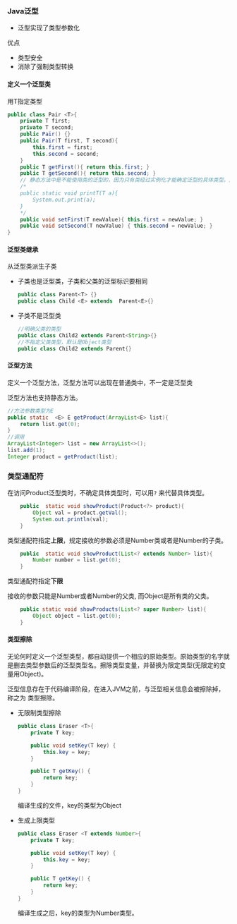 ### Java泛型

* 泛型实现了类型参数化

优点

* 类型安全
* 消除了强制类型转换

#### 定义一个泛型类

用T指定类型

```java
public class Pair <T>{
    private T first;
    private T second;
    public Pair() {}
    public Pair(T first, T second){
        this.first = first;
        this.second = second;
    }
    public T getFirst(){ return this.first; }
    public T getSecond(){ return this.second; }
    // 静态方法中是不能使用类的泛型的，因为只有类经过实例化才能确定泛型的具体类型。而静态方法不需要类的实例化
    /*
    public static void printT(T a){
        System.out.print(a);
    }
    */
    public void setFirst(T newValue){ this.first = newValue; }
    public void setSecond(T newValue) { this.second = newValue; }
}
```

#### 泛型类继承

从泛型类派生子类

* 子类也是泛型类，子类和父类的泛型标识要相同

  ```java
  public class Parent<T> {}
  public class Child <E> extends  Parent<E>{}
  ```

* 子类不是泛型类

  ```java
  //明确父类的类型
  public class Child2 extends Parent<String>{}
  //不指定父类类型，默认是Object类型
  public class Child2 extends Parent{}
  ```

#### 泛型方法

定义一个泛型方法，泛型方法可以出现在普通类中，不一定是泛型类

泛型方法也支持静态方法。

```java
//方法参数类型为E
public static  <E> E getProduct(ArrayList<E> list){
    return list.get(0);
}
//调用
ArrayList<Integer> list = new ArrayList<>();
list.add(1);
Integer product = getProduct(list);
```



### 类型通配符

在访问Product泛型类时，不确定具体类型时，可以用`?` 来代替具体类型。

```java
    public  static void showProduct(Product<?> product){
        Object val = product.getVal();
        System.out.println(val);
    }
```

类型通配符指定**上限**，规定接收的参数必须是Number类或者是Number的子类。

```java
    public  static void showProduct(List<? extends Number> list){
        Number number = list.get(0);
    }
```

类型通配符指定**下限**

接收的参数只能是Number或者Number的父类, 而Object是所有类的父类。

```java
    public static void showProducts(List<? super Number> list){
        Object object = list.get(0);
    }
```



#### 类型擦除

无论何时定义一个泛型类型，都自动提供一个相应的原始类型。原始类型的名字就是删去类型参数后的泛型类型名。擦除类型变量，并替换为限定类型(无限定的变量用Object)。

泛型信息存在于代码编译阶段，在进入JVM之前，与泛型相关信息会被擦除掉，称之为 类型擦除。

* 无限制类型擦除

  ```java
  public class Eraser <T>{
      private T key;
  
      public void setKey(T key) {
          this.key = key;
      }
  
      public T getKey() {
          return key;
      }
  }
  ```

  编译生成的文件，key的类型为Object

* 生成上限类型

  ```java
  public class Eraser <T extends Number>{
      private T key;
  
      public void setKey(T key) {
          this.key = key;
      }
  
      public T getKey() {
          return key;
      }
  }
  ```

  编译生成之后，key的类型为Number类型。

  
